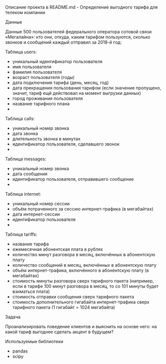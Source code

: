Описание проекта в README.md - Определение выгодного тарифа для телеком компании

Данные

Данные 500 пользователей федерального оператора сотовой связи «Мегалайна»: кто они, откуда, каким тарифом пользуются, сколько звонков и сообщений каждый отправил за 2018-й год:

Таблица users:
 - уникальный идентификатор пользователя
 - имя пользователя
 - фамилия пользователя
 - возраст пользователя (годы)
 - дата подключения тарифа (день, месяц, год)
 - дата прекращения пользования тарифом (если значение пропущено, значит, тариф ещё действовал на момент выгрузки данных)
 - город проживания пользователя
 - название тарифного плана
 - 
Таблица calls:
  -  уникальный номер звонка
  - дата звонка
  - длительность звонка в минутах
  - идентификатор пользователя, сделавшего звонок
  - 
Таблица messages:
  - уникальный номер звонка
  - дата сообщения
  - идентификатор пользователя, отправившего сообщение
  - 
Таблица internet:
  - уникальный номер сессии
  - объём потраченного за сессию интернет-трафика (в мегабайтах)
  - дата интернет-сессии
  - идентификатор пользователя
  - 
Таблица tariffs:
  - название тарифа
  - ежемесячная абонентская плата в рублях
  - количество минут разговора в месяц, включённых в абонентскую плату
  - количество сообщений в месяц, включённых в абонентскую плату
  - объём интернет-трафика, включённого в абонентскую плату (в мегабайтах)
  - стоимость минуты разговора сверх тарифного пакета (например, если в тарифе 100 минут разговора в месяц, то со 101 минуты будет взиматься плата)
  - стоимость отправки сообщения сверх тарифного пакета
  - стоимость дополнительного гигабайта интернет-трафика сверх тарифного пакета (1 гигабайт = 1024 мегабайта)
  
Задача

Проанализировать поведение клиентов и выяснить на основе него: на какой тариф выгоднее сделать акцент в будущем?

Используемые библиотеки

- pandas
- scipy
